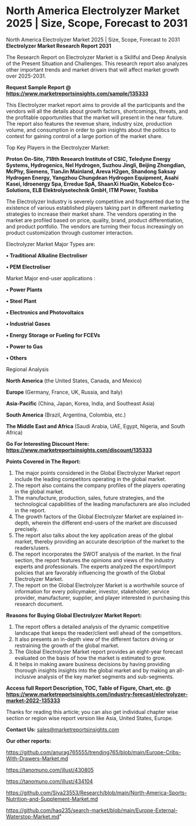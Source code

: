 # North America Electrolyzer Market 2025 | Size, Scope, Forecast to 2031
North America Electrolyzer Market 2025 | Size, Scope, Forecast to 2031
<strong>Electrolyzer Market Research Report 2031</strong>

The Research Report on Electrolyzer Market is a Skillful and Deep Analysis of the Present Situation and Challenges. This research report also analyzes other important trends and market drivers that will affect market growth over 2025-2031.

<strong>Request Sample Report @ <a href=https://www.marketreportsinsights.com/sample/135333>https://www.marketreportsinsights.com/sample/135333</a></strong>

This Electrolyzer market report aims to provide all the participants and the vendors will all the details about growth factors, shortcomings, threats, and the profitable opportunities that the market will present in the near future. The report also features the revenue share, industry size, production volume, and consumption in order to gain insights about the politics to contest for gaining control of a large portion of the market share.

Top Key Players in the Electrolyzer Market:

<strong>Proton On-Site, 718th Research Institute of CSIC, Teledyne Energy Systems, Hydrogenics, Nel Hydrogen, Suzhou Jingli, Beijing Zhongdian, McPhy, Siemens, TianJin Mainland, Areva H2gen, Shandong Saksay Hydrogen Energy, Yangzhou Chungdean Hydrogen Equipment, Asahi Kasei, Idroenergy Spa, Erredue SpA, ShaanXi HuaQin, Kobelco Eco-Solutions, ELB Elektrolysetechnik GmbH, ITM Power, Toshiba</strong>

The Electrolyzer Industry is severely competitive and fragmented due to the existence of various established players taking part in different marketing strategies to increase their market share. The vendors operating in the market are profiled based on price, quality, brand, product differentiation, and product portfolio. The vendors are turning their focus increasingly on product customization through customer interaction.

Electrolyzer Market Major Types are:

<strong>• Traditional Alkaline Electroliser

• PEM Electroliser</strong>

Market Major end-user applications :

<strong>• Power Plants

• Steel Plant

• Electronics and Photovoltaics

• Industrial Gases

• Energy Storage or Fueling for FCEVs

• Power to Gas

• Others</strong>

Regional Analysis

</u><strong><b>North America</b></strong> (the United States, Canada, and Mexico)

<strong><b>Europe </b></strong>(Germany, France, UK, Russia, and Italy)

<strong><b>Asia-Pacific</b></strong> (China, Japan, Korea, India, and Southeast Asia)

<strong><b>South America</b></strong> (Brazil, Argentina, Colombia, etc.)

<strong><b>The Middle East and Africa</b></strong> (Saudi Arabia, UAE, Egypt, Nigeria, and South Africa)

<strong>Go For Interesting Discount Here: <a href=https://www.marketreportsinsights.com/discount/135333>https://www.marketreportsinsights.com/discount/135333</a></strong>

<strong>Points Covered in The Report:</strong>
<ol>
  <li>The major points considered in the Global Electrolyzer Market report include the leading competitors operating in the global market.</li>
  <li>The report also contains the company profiles of the players operating in the global market.</li>
  <li>The manufacture, production, sales, future strategies, and the technological capabilities of the leading manufacturers are also included in the report.</li>
  <li>The growth factors of the Global Electrolyzer Market are explained in-depth, wherein the different end-users of the market are discussed precisely.</li>
  <li>The report also talks about the key application areas of the global market, thereby providing an accurate description of the market to the readers/users.</li>
  <li>The report incorporates the SWOT analysis of the market. In the final section, the report features the opinions and views of the industry experts and professionals. The experts analyzed the export/import policies that are favorably influencing the growth of the Global Electrolyzer Market.</li>
  <li>The report on the Global Electrolyzer Market is a worthwhile source of information for every policymaker, investor, stakeholder, service provider, manufacturer, supplier, and player interested in purchasing this research document.</li>
</ol>
<strong>Reasons for Buying Global Electrolyzer Market Report:</strong>

<ol>
  <li>The report offers a detailed analysis of the dynamic competitive landscape that keeps the reader/client well ahead of the competitors.</li>
  <li>It also presents an in-depth view of the different factors driving or restraining the growth of the global market.</li>
  <li>The Global Electrolyzer Market report provides an eight-year forecast evaluated on the basis of how the market is estimated to grow.</li>
  <li>It helps in making aware business decisions by having providing thorough insights insights into the global market and by making an all-inclusive analysis of the key market segments and sub-segments.</li>
</ol>
<strong>Access full Report Description, TOC, Table of Figure, Chart, etc. @ <a href=https://www.marketreportsinsights.com/industry-forecast/electrolyzer-market-2022-135333>https://www.marketreportsinsights.com/industry-forecast/electrolyzer-market-2022-135333</a></strong>


Thanks for reading this article; you can also get individual chapter wise section or region wise report version like Asia, United States, Europe.

<strong>Contact Us:</strong>
sales@marketreportsinsights.com

<strong>Our other reports:</strong>

<a href=https://github.com/anurag765555/trending765/blob/main/Europe-Cribs-With-Drawers-Market.md>https://github.com/anurag765555/trending765/blob/main/Europe-Cribs-With-Drawers-Market.md</a>

<a href=https://tanomuno.com/illust/430805>https://tanomuno.com/illust/430805</a>

<a href=https://tanomuno.com/illust/434104>https://tanomuno.com/illust/434104</a>

<a href=https://github.com/Siya23553/Research/blob/main/North-America-Sports-Nutrition-and-Supplement-Market.md>https://github.com/Siya23553/Research/blob/main/North-America-Sports-Nutrition-and-Supplement-Market.md</a>

<a href=https://github.com/haq235/search-market/blob/main/Europe-External-Waterstop-Market.md>https://github.com/haq235/search-market/blob/main/Europe-External-Waterstop-Market.md</a>"
